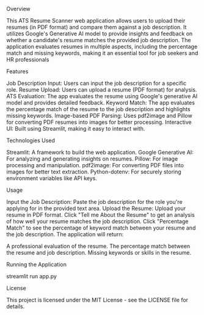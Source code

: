 

Overview

This ATS Resume Scanner web application allows users to upload their resumes (in PDF format) and compare them against a job description. It utilizes Google's Generative AI model to provide insights and feedback on whether a candidate's resume matches the provided job description. The application evaluates resumes in multiple aspects, including the percentage match and missing keywords, making it an essential tool for job seekers and HR professionals


Features

Job Description Input: Users can input the job description for a specific role.
Resume Upload: Users can upload a resume (PDF format) for analysis.
ATS Evaluation: The app evaluates the resume using Google's generative AI model and provides detailed feedback.
Keyword Match: The app evaluates the percentage match of the resume to the job description and highlights missing keywords.
Image-based PDF Parsing: Uses pdf2image and Pillow for converting PDF resumes into images for better processing.
Interactive UI: Built using Streamlit, making it easy to interact with.


Technologies Used

Streamlit: A framework to build the web application.
Google Generative AI: For analyzing and generating insights on resumes.
Pillow: For image processing and manipulation.
pdf2image: For converting PDF files into images for better text extraction.
Python-dotenv: For securely storing environment variables like API keys.



Usage

Input the Job Description: Paste the job description for the role you're applying for in the provided text area.
Upload the Resume: Upload your resume in PDF format.
Click "Tell me About the Resume" to get an analysis of how well your resume matches the job description.
Click "Percentage Match" to see the percentage of keyword match between your resume and the job description.
The application will return:

A professional evaluation of the resume.
The percentage match between the resume and job description.
Missing keywords or skills in the resume.



Running the Application

streamlit run app.py



License

This project is licensed under the MIT License - see the LICENSE file for details.
